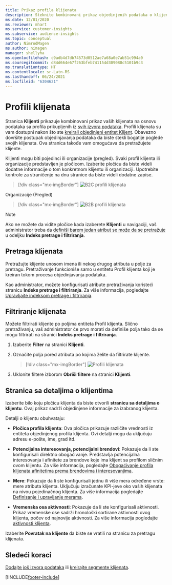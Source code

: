 ```yaml
---
title: Prikaz profila klijenata
description: Steknite kombinovani prikaz objedinjenih podataka o klijentima.
ms.date: 12/01/2020
ms.reviewer: mhart
ms.service: customer-insights
ms.subservice: audience-insights
ms.topic: conceptual
author: NimrodMagen
ms.author: nimagen
manager: shellyha
ms.openlocfilehash: c9adb4d7db74573d0512ae7a68a0e7ab51c994a0
ms.sourcegitcommit: d84d664e67f263bfeb741154d309088c5101b9c3
ms.translationtype: HT
ms.contentlocale: sr-Latn-RS
ms.lasthandoff: 06/24/2021
ms.locfileid: "6304621"
---
```

# <a name="customer-profiles"></a>Profili klijenata

Stranica **Klijenti** prikazuje kombinovani prikaz vaših klijenata na osnovu podataka sa profila prikupljenih iz [svih izvora podataka](data-sources.md). Profili klijenata su vam dostupni nakon što ste [kreirali objedinjeni entitet Klijent](data-unification.md). Obavezno dovršite postupak objedinjavanja podataka da biste stekli bogatije poglede svojih klijenata. Ova stranica takođe vam omogućava da pretražujete klijente.

Klijenti mogu biti pojedinci ili organizacije (pregled). Svaki profil klijenta ili organizacije predstavljen je pločicom. Izaberite pločicu da biste videli dodatne informacije o tom konkretnom klijentu ili organizaciji. Upotrebite kontrole za straničenje na dnu stranice da biste videli dodatne zapise.

> [!div class="mx-imgBorder"] 
> ![B2C profili klijenata](media/profiles-customers.png "B2C profili klijenata")

Organizacije (Pregled)
> [!div class="mx-imgBorder"] 
> ![B2B profili klijenata](media/profile-customers-b2b.png "B2B profili klijenata")

> [!NOTE]
> Ako ne možete da vidite pločice kada izaberete **Klijenti** u navigaciji, vaš administrator treba da [definiši barem jedan atribut se može da se pretražuje](search-filter-index.md) u odeljku **Indeks pretrage i filtriranja**.

## <a name="search-for-customers"></a>Pretraga klijenata

Pretražujte klijente unosom imena ili nekog drugog atributa u polje za pretragu. Pretraživanje funkcioniše samo u entitetu Profil klijenta koji je kreiran tokom procesa objedinjavanja podataka.

Kao administrator, možete konfigurisati atribute pretraživanja koristeći stranicu **Indeks pretrage i filtriranja**. Za više informacija, pogledajte [Upravljajte indeksom pretrage i filtriranja](search-filter-index.md).

## <a name="filter-customers"></a>Filtriranje klijenata

Možete filtrirati klijente po poljima entiteta Profil klijenta. Slično pretraživanju, vaš administrator će prvo morati da definiše polja tako da se mogu filtrirati na stranici **Indeks pretrage i filtriranja**.

1. Izaberite **Filter** na stranici **Klijenti**.

2. Označite polja pored atributa po kojima želite da filtrirate klijente.

   > [!div class="mx-imgBorder"] 
   > ![Profili klijenata](media/profiles-customers3.png "Profili klijenata")

3. Uklonite filtere izborom **Obriši filtere** na stranici **Klijenti**.

##  <a name="customer-details-page"></a>Stranica sa detaljima o klijentima

Izaberite bilo koju pločicu klijenta da biste otvorili **stranicu sa detaljima o klijentu**. Ovaj prikaz sadrži objedinjene informacije za izabranog klijenta.

Detalji o klijentu obuhvataju:

-   **Pločica profila klijenta**: Ova pločica prikazuje različite vrednosti iz entiteta objedinjenog profila klijenta. Ovi detalji mogu da uključuju adresu e-pošte, ime, grad itd. 

-   **Potencijalna interesovanja, potencijalni brendovi**: Pokazuje da li ste konfigurisali direktno obogaćivanje. Predstavlja potencijalna interesovanja i afinitete za brendove koje ima klijent sa profilom sličnim ovom klijentu. Za više informacija, pogledajte [Obogaćivanje profila klijenata afinitetima prema brendovima i interesovanjima](enrichment-microsoft.md).

-   **Mere**: Pokazuje da li ste konfigurisali jednu ili više mera određene vrste: mere atributa klijenta. Uključuju izračunate KPI-jeve oko vaših klijenata na nivou pojedinačnog klijenta. Za više informacija pogledajte [Definisanje i upravljanje merama](measures.md).

-   **Vremenska osa aktivnosti**: Pokazuje da li ste konfigurisali aktivnosti. Prikaz vremenske ose sadrži hronološki sortirane aktivnosti ovog klijenta, počev od najnovije aktivnosti. Za više informacija pogledajte [aktivnosti klijenta](activities.md).

Izaberite **Povratak na klijente** da biste se vratili na stranicu za pretragu klijenata.

## <a name="next-steps"></a>Sledeći koraci

[Dodajte još izvora podataka](data-sources.md) ili [kreirajte segmente klijenata](segments.md).


[!INCLUDE[footer-include](../includes/footer-banner.md)]

